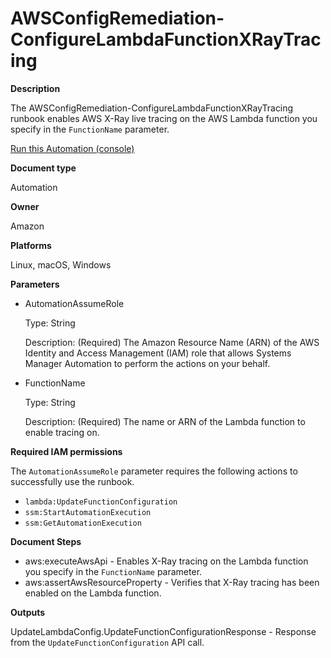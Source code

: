# AWSConfigRemediation\-ConfigureLambdaFunctionXRayTracing<a name="automation-aws-config-lambda-xray"></a>

**Description**

The AWSConfigRemediation\-ConfigureLambdaFunctionXRayTracing runbook enables AWS X\-Ray live tracing on the AWS Lambda function you specify in the `FunctionName` parameter\.

[Run this Automation \(console\)](https://console.aws.amazon.com/systems-manager/automation/execute/AWSConfigRemediation-ConfigureLambdaFunctionXRayTracing)

**Document type**

Automation

**Owner**

Amazon

**Platforms**

Linux, macOS, Windows

**Parameters**
+ AutomationAssumeRole

  Type: String

  Description: \(Required\) The Amazon Resource Name \(ARN\) of the AWS Identity and Access Management \(IAM\) role that allows Systems Manager Automation to perform the actions on your behalf\.
+ FunctionName

  Type: String

  Description: \(Required\) The name or ARN of the Lambda function to enable tracing on\.

**Required IAM permissions**

The `AutomationAssumeRole` parameter requires the following actions to successfully use the runbook\.
+ `lambda:UpdateFunctionConfiguration`
+ `ssm:StartAutomationExecution`
+ `ssm:GetAutomationExecution`

**Document Steps**
+ aws:executeAwsApi \- Enables X\-Ray tracing on the Lambda function you specify in the `FunctionName` parameter\.
+ aws:assertAwsResourceProperty \- Verifies that X\-Ray tracing has been enabled on the Lambda function\.

**Outputs**

UpdateLambdaConfig\.UpdateFunctionConfigurationResponse \- Response from the `UpdateFunctionConfiguration` API call\.